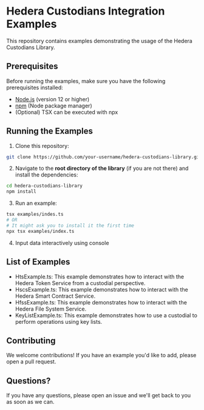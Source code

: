 # Hedera Custodians Integration Examples

This repository contains examples demonstrating the usage of the Hedera Custodians Library.

## Prerequisites

Before running the examples, make sure you have the following prerequisites installed:

- [Node.js](https://nodejs.org) (version 12 or higher)
- [npm](https://www.npmjs.com/) (Node package manager)
- (Optional) TSX can be executed with npx

## Running the Examples

1. Clone this repository:

```bash
git clone https://github.com/your-username/hedera-custodians-library.git
```

2. Navigate to the **root directory of the library** (if you are not there) and install the dependencies:

```bash
cd hedera-custodians-library
npm install
```

3. Run an example:

```bash
tsx examples/indes.ts
# OR
# It might ask you to install it the first time
npx tsx examples/index.ts
```

4. Input data interactively using console

## List of Examples

- HtsExample.ts: This example demonstrates how to interact with the Hedera Token Service from a custodial perspective.
- HscsExample.ts: This example demonstrates how to interact with the Hedera Smart Contract Service.
- HfssExample.ts: This example demonstrates how to interact with the Hedera File System Service.
- KeyListExample.ts: This example demonstrates how to use a custodial to perform operations using key lists.

## Contributing

We welcome contributions! If you have an example you'd like to add, please open a pull request.

## Questions?

If you have any questions, please open an issue and we'll get back to you as soon as we can.

